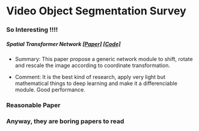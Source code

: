 # Video Object Segmentation Survey

### So Interesting !!!!
##### Spatial Transformer Network [\[Paper\]](https://papers.nips.cc/paper/5854-spatial-transformer-networks.pdf) [\[Code\]](https://pytorch.org/tutorials/intermediate/spatial_transformer_tutorial.html)

* Summary: This paper propose a generic network module to shift, rotate and rescale the image according to coordinate transformation.

* Comment: It is the best kind of research, apply very light but mathematical things to deep learning and make it a differenciable module. Good performance. 

### Reasonable Paper

### Anyway, they are boring papers to read

